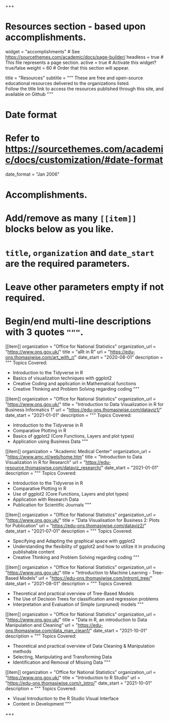 +++
# Resources section - based upon accomplishments.
widget = "accomplishments"  # See https://sourcethemes.com/academic/docs/page-builder/
headless = true  # This file represents a page section.
active = true  # Activate this widget? true/false
weight = 60  # Order that this section will appear.

title = "Resources"
subtitle = """
These are free and open-source educational resources delivered to the organizations listed.  
Follow the title link to access the resources published through this site, and available on Github
"""

# Date format
#   Refer to https://sourcethemes.com/academic/docs/customization/#date-format
date_format = "Jan 2006"

# Accomplishments.
#   Add/remove as many `[[item]]` blocks below as you like.
#   `title`, `organization` and `date_start` are the required parameters.
#   Leave other parameters empty if not required.
#   Begin/end multi-line descriptions with 3 quotes `"""`.
  
[[item]]
  organization = "Office for National Statistics"
  organization_url = "https://www.ons.gov.uk/"
  title = "aRt in R"
  url = "https://edu-ons.thomasjwise.com/art_with_r/"
  date_start = "2020-08-01"
  description = """
  Topics Covered:  
  * Introduction to the Tidyverse in R
  * Basics of visualization techniques with ggplot2
  * Creative Coding and application in Mathematical functions
  * Creative Thinking and Problem Solving regarding coding
  """

[[item]]
  organization = "Office for National Statistics"
  organization_url = "https://www.ons.gov.uk/"
  title = "Introduction to Data Visualization in R for Business Informatics 1"
  url = "https://edu-ons.thomasjwise.com/dataviz1/"
  date_start = "2021-01-01"
  description = """
  Topics Covered:  
  * Introduction to the Tidyverse in R
  * Comparative Plotting in R
  * Basics of ggplot2 (Core Functions, Layers and plot types)
  * Application using Business Data
  """
  
[[item]]
  organization = "Academic Medical Center"
  organization_url = "https://www.amc.nl/web/home.htm"
  title = "Introduction to Data Visualization in R for Research"
  url = "https://edu-resource.thomasjwise.com/dataviz_research/"
  date_start = "2021-01-01"
  description = """
  Topics Covered:  
  * Introduction to the Tidyverse in R
  * Comparative Plotting in R
  * Use of ggplot2 (Core Functions, Layers and plot types)
  * Application with Research Data
  * Publication for Scientific Journals
  """
  
[[item]]
  organization = "Office for National Statistics"
  organization_url = "https://www.ons.gov.uk/"
  title = "Data Visualisation for Business 2: Plots for Publication"
  url = "https://edu-ons.thomasjwise.com/dataviz2/"
  date_start = "2021-07-01"
  description = """
  Topics Covered:  
  * Specifying and Adapting the graphical space with ggplot2
  * Understanding the flexibility of ggplot2 and how to utilize it in producing publishable content
  * Creative Thinking and Problem Solving regarding coding
  """

[[item]]
  organization = "Office for National Statistics"
  organization_url = "https://www.ons.gov.uk/"
  title = "Introduction to Machine Learning - Tree-Based Models"
  url = "https://edu-ons.thomasjwise.com/introml_tree/"
  date_start = "2021-08-01"
  description = """
  Topics Covered:  
  * Theoretical and practical overview of Tree-Based Models
  * The Use of Decision Trees for classification and regression problems
  * Interpretation and Evaluation of Simple (unpruned) models
  """
  
[[item]]
  organization = "Office for National Statistics"
  organization_url = "https://www.ons.gov.uk/"
  title = "Data in R, an introduction to Data Manipulation and Cleaning"
  url = "https://edu-ons.thomasjwise.com/data_man_clean1/"
  date_start = "2021-10-01"
  description = """
  Topics Covered:  
  * Theoretical and practical overview of Data Cleaning & Manipulation methods
  * Selecting, Manipulating and Transforming Data
  * Identification and Removal of Missing Data 
  """
  
[[item]]
  organization = "Office for National Statistics"
  organization_url = "https://www.ons.gov.uk/"
  title = "Introduction to R Studio"
  url = "https://edu-ons.thomasjwise.com/r_intro/"
  date_start = "2021-10-01"
  description = """
  Topics Covered:  
  * Visual Introduction to the R Studio Visual Interface 
  * Content in Development
  """
  
+++
